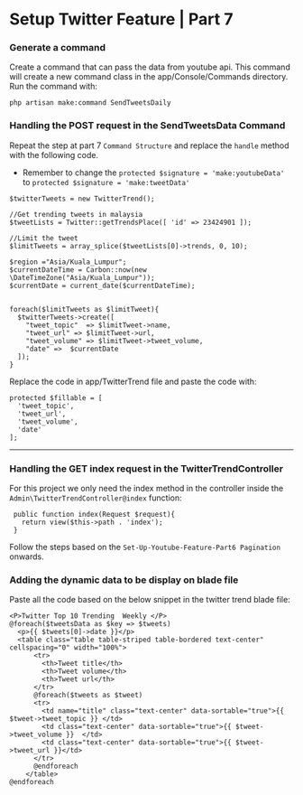 #   Setup Twitter Feature | Part 7

### Generate a command

Create a command that can pass the data from youtube api. This command will create a new command class in the app/Console/Commands directory. Run the command with:

```
php artisan make:command SendTweetsDaily
```

###  Handling the POST request in the SendTweetsData Command

Repeat the step at part 7 `Command Structure` and replace the `handle` method with the following code.
* Remember to change the `protected $signature = 'make:youtubeData'` to `protected $signature = 'make:tweetData'`

```
$twitterTweets = new TwitterTrend();

//Get trending tweets in malaysia
$tweetLists = Twitter::getTrendsPlace([ 'id' => 23424901 ]);

//Limit the tweet 
$limitTweets = array_splice($tweetLists[0]->trends, 0, 10);

$region ="Asia/Kuala_Lumpur";
$currentDateTime = Carbon::now(new \DateTimeZone("Asia/Kuala_Lumpur"));
$currentDate = current_date($currentDateTime);


foreach($limitTweets as $limitTweet){  
  $twitterTweets->create([
    "tweet_topic"  => $limitTweet->name,
    "tweet_url" => $limitTweet->url,
    "tweet_volume" => $limitTweet->tweet_volume,
    "date" =>  $currentDate
  ]);
}
```

Replace the code in app/TwitterTrend file and paste the code with:

```
protected $fillable = [
  'tweet_topic',
  'tweet_url',
  'tweet_volume',
  'date'
];
```

---

###  Handling the GET index request in the TwitterTrendController

For this project we only need the index method in the controller inside the `Admin\TwitterTrendController@index` 
function:

```
 public function index(Request $request){  
   return view($this->path . 'index');
 }
```

Follow the steps based on the `Set-Up-Youtube-Feature-Part6 Pagination` onwards.


###   Adding the dynamic data to be display on blade file

Paste all the code based on the below snippet in the twitter trend blade file:

```
<P>Twitter Top 10 Trending  Weekly </P>
@foreach($tweetsData as $key => $tweets)
  <p>{{ $tweets[0]->date }}</p>
  <table class="table table-striped table-bordered text-center" cellspacing="0" width="100%">
      <tr>
        <th>Tweet title</th>
        <th>Tweet volume</th>
        <th>Tweet url</th>
      </tr>
      @foreach($tweets as $tweet)  
      <tr>   
        <td name="title" class="text-center" data-sortable="true">{{  $tweet->tweet_topic }} </td> 
        <td class="text-center" data-sortable="true">{{ $tweet->tweet_volume }}  </td>
        <td class="text-center" data-sortable="true">{{ $tweet->tweet_url }}</td>
      </tr>
      @endforeach
    </table>  
@endforeach 
```



 

